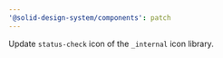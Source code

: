 ```yaml
---
'@solid-design-system/components': patch
---
```


Update `status-check` icon of the `_internal` icon library.
